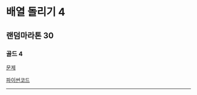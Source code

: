 # 배열 돌리기 4
## 랜덤마라톤 30
### 골드 4
[문제](https://www.acmicpc.net/problem/17406)

[파이썬코드](17406.py)

---
